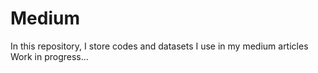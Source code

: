 # Medium
In this repository, I store codes and datasets I use in my medium articles
Work in progress...
